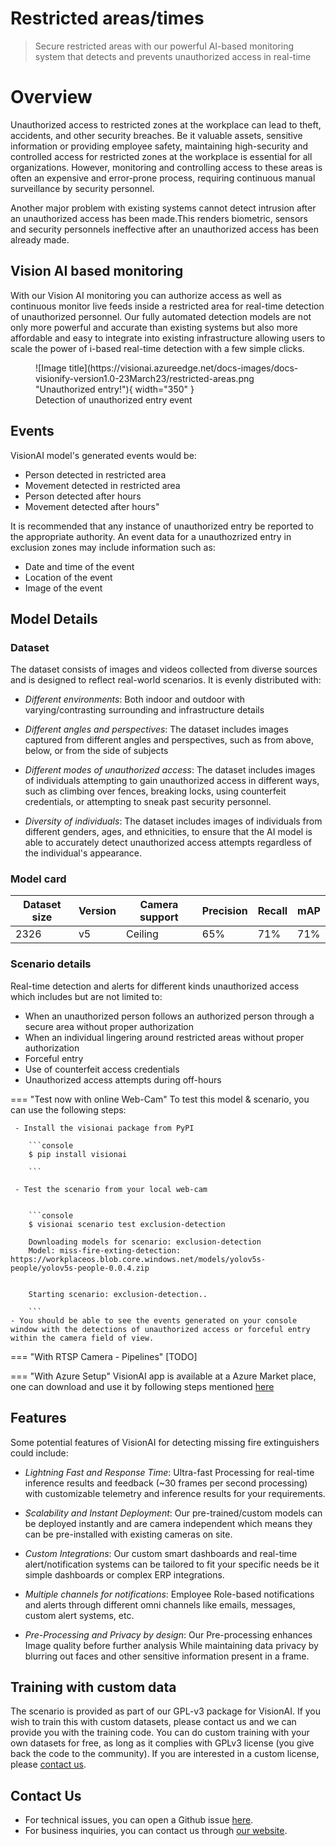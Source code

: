 # **Restricted areas/times**

> Secure restricted areas with our powerful AI-based monitoring system that detects and prevents unauthorized access in real-time

# Overview
Unauthorized access to restricted zones at the workplace can lead to theft, accidents, and other security breaches. Be it valuable assets, sensitive information or providing employee safety, maintaining high-security and controlled access for restricted zones at the workplace is essential for all organizations. However, monitoring and controlling access to these areas is often an expensive and error-prone process, requiring continuous manual surveillance by security personnel.

Another major problem with existing systems cannot detect intrusion after an unauthorized access has been made.This renders biometric, sensors and security personnels ineffective after an unauthorized access has been already made.



## Vision AI based monitoring

With our Vision AI monitoring you can authorize access as well as continuous monitor live feeds inside a restricted area for real-time detection of unauthorized personnel. Our fully automated detection models are not only more powerful and accurate than existing systems but also more affordable and easy to integrate into existing infrastructure allowing users to scale the power of i-based real-time detection with a few simple clicks.

<figure markdown>
  ![Image title](https://visionai.azureedge.net/docs-images/docs-visionify-version1.0-23March23/restricted-areas.png "Unauthorized entry!"){ width="350" }
  <figcaption>Detection of unauthorized entry event</figcaption>
</figure>

## Events

VisionAI model's generated events would be:

- Person detected in restricted area
- Movement detected in restricted area
- Person detected after hours
- Movement detected after hours"

It is recommended that any instance of unauthorized entry be reported to the appropriate authority.
An event data for a unauthozrized entry in exclusion zones may include information such as:

- Date and time of the event
- Location of the event
- Image of the event


## Model Details

### Dataset

The dataset consists of images and videos collected from diverse sources and is designed to reflect real-world scenarios. It is evenly distributed with:


- *Different environments*: Both indoor and outdoor with varying/contrasting surrounding and infrastructure details

- *Different angles and perspectives*: The dataset includes images captured from different angles and perspectives, such as from above, below, or from the side of subjects

- *Different modes of unauthorized access*: The dataset includes images of individuals attempting to gain unauthorized access in different ways, such as climbing over fences, breaking locks, using counterfeit credentials, or attempting to sneak past security personnel.

- *Diversity of individuals*: The dataset includes images of individuals from different genders, ages, and ethnicities, to ensure that the AI model is able to accurately detect unauthorized access attempts regardless of the individual's appearance.

### Model card

 <div class="table">
    <table class="fl-table">
        <thead>
        <tr><th>Dataset size</th>
            <th>Version</th>
            <th>Camera support</th>
            <th>Precision</th>
            <th>Recall</th>
            <th> mAP  </th>  
        </thead>
        <tbody>
        <tr>
            <td>2326</td>
            <td>v5</td>
            <td>Ceiling</td>
            <td>65% </td>
            <td>71% </td>
            <td>71% </td>
        </tr>
        </tbody>
    </table>
</div>

### Scenario details

Real-time detection and alerts for different kinds unauthorized access which includes but are not limited to:

- When an unauthorized person follows an authorized person through a secure area without proper authorization
- When an individual lingering around restricted areas without proper authorization
- Forceful entry 
- Use of counterfeit access credentials
- Unauthorized access attempts during off-hours



=== "Test now with online Web-Cam"
     To test this model & scenario, you can use the following steps:

     - Install the visionai package from PyPI
     
        ```console
        $ pip install visionai
        
        ```
     
     - Test the scenario from your local web-cam
     

        ```console
        $ visionai scenario test exclusion-detection

        Downloading models for scenario: exclusion-detection
        Model: miss-fire-exting-detection: https://workplaceos.blob.core.windows.net/models/yolov5s-people/yolov5s-people-0.0.4.zip
        

        Starting scenario: exclusion-detection..

        ```
    - You should be able to see the events generated on your console window with the detections of unauthorized access or forceful entry within the camera field of view.

=== "With RTSP Camera - Pipelines"
     [TODO]
 
=== "With Azure Setup"
     VisionAI app is available at a Azure Market place, one can download and use it by following steps mentioned [here](../overview/azure-managed-app.md)



## Features

Some potential features of VisionAI for detecting missing fire extinguishers could include:

- *Lightning Fast and Response Time*: Ultra-fast Processing for real-time inference results and feedback (~30 frames per second processing) with customizable telemetry and inference results for your requirements.

- *Scalability and Instant Deployment*: Our pre-trained/custom models can be deployed instantly and are camera independent which means they can be pre-installed with existing cameras on site. 

- *Custom Integrations*: Our custom smart dashboards and real-time alert/notification systems can be tailored to fit your specific needs be it simple dashboards or complex ERP integrations.

- *Multiple channels for notifications*: Employee Role-based notifications and alerts through different omni channels like emails, messages, custom alert systems, etc.

- *Pre-Processing and Privacy by design*: Our Pre-processing enhances Image quality before further analysis  While  maintaining data privacy by blurring out faces and other sensitive information present in a frame.





## Training with custom data

The scenario is provided as part of our GPL-v3 package for VisionAI. If you wish to train this with custom datasets, please contact us and we can provide you with the training code. You can do custom training with your own datasets for free, as long as it complies with GPLv3 license (you give back the code to the community). If you are interested in a custom license, please [contact us](../company/contact.md).


## Contact Us

- For technical issues, you can open a Github issue [here](https://github.com/visionify/visionai).
- For business inquiries, you can contact us through [our website](https://visionify.ai/contact).